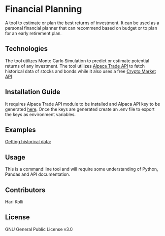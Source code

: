 # Financial Planning

A tool to estimate or plan the best returns of investment. It can be used as a personal financial planner that can recommend based on budget or to plan for an early retirement plan. 


## Technologies

The tool utilizes  Monte Carlo Simulation to predict or estimate potential returns of any investment. The tool utilizes [Alpaca Trade API](https://alpaca.markets/docs/) to fetch historical data of stocks and bonds while it also uses a free [Crypto Market API](https://alpaca.markets/docs/)



## Installation Guide

It requires Alpaca Trade API module to be installed and Alpaca API key to be generated [here](https://app.alpaca.markets). Once the keys are generated create an .env file to export the keys as environment variables.

## Examples

[Getting historical data:](https://alpaca.markets/docs/api-documentation/how-to/market-data/)

## Usage

This is a command line tool and will require some understanding of Python, Pandas and API documentation.

## Contributors

Hari Kolli 



## License

GNU General Public License v3.0
